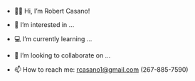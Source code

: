 - 👋🏼 Hi, I’m Robert Casano! 

- 👀 I’m interested in ...

- 💻 I’m currently learning ...

- 👥 I’m looking to collaborate on ...

- 📫 How to reach me: rcasano1@gmail.com (267-885-7590)

<!---
rcasano-1/rcasano-1 is a ✨ special ✨ repository because its `README.md` (this file) appears on your GitHub profile.
You can click the Preview link to take a look at your changes.
--->
